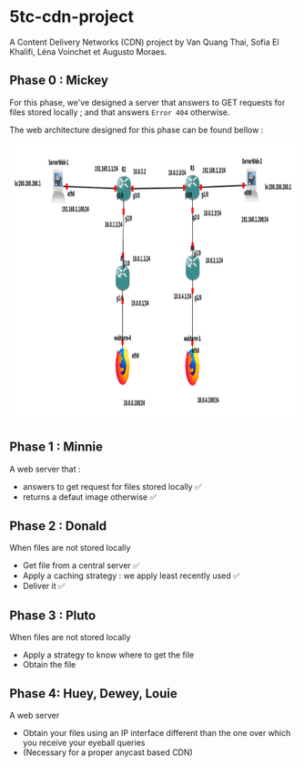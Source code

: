 # 5tc-cdn-project
A Content Delivery Networks (CDN) project by Van Quang Thai, Sofia El Khalifi, Léna Voinchet et Augusto Moraes.

## Phase 0 : Mickey
For this phase, we've designed a server that answers to GET requests for files stored locally ; and that answers `Error 404` otherwise.

The web architecture designed for this phase can be found bellow :

<img width="1359" height="489" alt="Phase0" src="snapshots/Phase0.png" />

## Phase 1 : Minnie 
A web server that :
- answers to get request for files stored locally ✅
- returns a defaut image otherwise ✅

## Phase 2 : Donald
When files are not stored locally
- Get file from a central server ✅
- Apply a caching strategy : we apply least recently used ✅
- Deliver it ✅

## Phase 3 :  Pluto
When files are not stored locally
- Apply a strategy to know where to get the file
- Obtain the file

## Phase 4: Huey, Dewey, Louie
A web server
- Obtain your files using an IP interface different than
the one over which you receive your eyeball queries
- (Necessary for a proper anycast based CDN)

